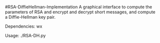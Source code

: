 #RSA-DiffieHellman-Implementation
A graphical interface to compute the parameters of RSA and encrypt and decrypt short messages, and compute a Diffie-Hellman key pair.

Dependencies: wx


Usage: ./RSA-DH.py